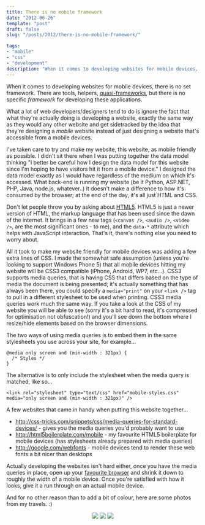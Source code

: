 ```yaml
---
title: There is no mobile framework
date: "2012-06-26"
template: "post"
draft: false
slug: "/posts/2012/there-is-no-mobile-framework/"

tags:
- "mobile"
- "css"
- "development"
description: "When it comes to developing websites for mobile devices, there is no set framework.  There are tools, helpers, quasi-frameworks, but there is no specific *framework* for developing these applications."
---
```

When it comes to developing websites for mobile devices, there is no set framework.  There are tools, helpers, [quasi-frameworks](http://jquerymobile.com/), but there is no specific *framework* for developing these applications.

What a lot of web developers/designers tend to do is ignore the fact that what they're actually doing is developing a website, exactly the same way as they would any other website and get sidetracked by the idea that they're designing a *mobile* website instead of just designing a website that's accessible from a mobile devices.

I've taken care to try and make my website, this website, as mobile friendly as possible.  I didn't sit there when I was putting together the data model thinking "I better be careful how I design the data model for this website since I'm hoping to have visitors hit it from a mobile device."  I designed the data model exactly as I would have regardless of the medium on which it's accessed.  What back-end is running my website (be it Python, ASP.NET, PHP, Java, node.js, whatever..) it doesn't make a difference to how it's consumed by the browser; at the end of the day, it's all just HTML and CSS.

Don't let people throw you by asking about [HTML5](http://www.html5rocks.com/en/).  HTML5 is just a newer version of HTML, the markup language that has been used since the dawn of the internet.  It brings in a few new tags (`<canvas />`, `<audio />`, `<video />`, are the most significant ones - to me), and the `data-*` attribute which helps with JavaScript interaction.  That's it, there's nothing else you need to worry about.

All it took to make my website friendly for mobile devices was adding a few extra lines of CSS.  I made the somewhat safe assumption (unless you're looking to support Windows Phone 5) that all mobile devices hitting my website will be CSS3 compatible (iPhone, Android, WP7, etc...).  CSS3 supports media queries, that is having CSS that differs based on the type of media the document is being presented; it's actually something that has always been there, you could specify a `media="print"` on your `<link />` tag to pull in a different stylesheet to be used when printing.  CSS3 media queries work much the same way.  If you take a look at the CSS of my website you will be able to see (sorry it's a bit hard to read, it's compressed for optimisation not obfuscation!) and you'll see down the bottom where I resize/hide elements based on the browser dimensions.

The two ways of using media queries is to embed them in the same stylesheets you use across your site, for example...

    @media only screen and (min-width : 321px) {
      /* Styles */
    }

The alternative is to only include the stylesheet when the media query is matched, like so...

    <link rel="stylesheet" type="text/css" href="mobile-styles.css" media="only screen and (min-width : 321px)" />

A few websites that came in handy when putting this website together...

* <http://css-tricks.com/snippets/css/media-queries-for-standard-devices/> - gives you the media queries you'd probably want to use
* <http://html5boilerplate.com/mobile> - my favourite HTML5 boilerplate for mobile devices (has stylesheets already prepared with media queries)
* <http://google.com/webfonts> - mobile devices tend to render these web fonts a bit nicer than desktops

Actually developing the websites isn't hard either, once you have the media queries in place, open up your [favourite browser](http://google.com/chrome) and shrink it down to roughly the width of a mobile device.  Once you're satisfied with how it looks, give it a run through on an actual mobile device.

And for no other reason than to add a bit of colour, here are some photos from my travels. :)

<p style="text-align:center">
<img src="https://farm6.staticflickr.com/5339/7437654846_219d4e6c57_q.jpg" />
<img src="https://farm8.staticflickr.com/7136/7436254430_8a7af6fa04_q.jpg" />
<img src="https://farm6.staticflickr.com/5319/7436305836_4856a4e692_q.jpg" />
</p>